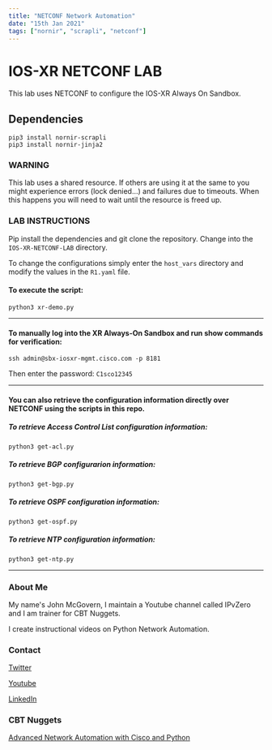 ```yaml
---
title: "NETCONF Network Automation"
date: "15th Jan 2021"
tags: ["nornir", "scrapli", "netconf"]
---
```


# IOS-XR NETCONF LAB
This lab uses NETCONF to configure the IOS-XR Always On Sandbox.

## Dependencies

```
pip3 install nornir-scrapli
pip3 install nornir-jinja2 
```

### WARNING
This lab uses a shared resource. If others are using it at the same to you might experience errors (lock denied...) and failures due to timeouts.
When this happens you will need to wait until the resource is freed up.

### LAB INSTRUCTIONS
Pip install the dependencies and git clone the repository. Change into the ```IOS-XR-NETCONF-LAB``` directory.

To change the configurations simply enter the ```host_vars``` directory and modify the values in the ```R1.yaml``` file.

#### To execute the script:
```python3 xr-demo.py```

-------------------------------------------------

#### To manually log into the XR Always-On Sandbox and run show commands for verification:
```ssh admin@sbx-iosxr-mgmt.cisco.com -p 8181```

Then enter the password: 
```C1sco12345```

-------------------------------------------------

#### You can also retrieve the configuration information directly over NETCONF using the scripts in this repo.

##### To retrieve Access Control List configuration information:
```python3 get-acl.py```

##### To retrieve BGP configurarion information:
```python3 get-bgp.py```

##### To retrieve OSPF configuration information:
```python3 get-ospf.py```

##### To retrieve NTP configuration information:
```python3 get-ntp.py```

-------------------------------------------------

### About Me
My name's John McGovern, I maintain a Youtube channel called IPvZero and I am trainer for CBT Nuggets. 

I create instructional videos on Python Network Automation.

### Contact

[Twitter](https://twitter.com/IPvZero)

[Youtube](https://youtube.com/c/IPvZero)

[LinkedIn](https://www.linkedin.com/in/ipvzero)

### CBT Nuggets 

[Advanced Network Automation with Cisco and Python](http://learn.gg/adv-net)

